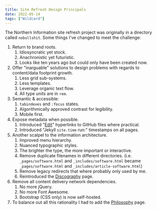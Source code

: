 ```yaml
---
title: Site Refresh Design Principals
date: 2022-05-14
tags: ["Wildcard"]
---
```


The Northern Information site refresh project was originally in a directory called `nobullshit`. Some things I've changed to meet the challenge:<!--x-->

1. Return to brand roots.
   1. Idiosyncratic yet stock.
   2. Anachronistic yet futuristic.
   3. Looks like ten years ago but could only have been created now.
2. Offer "inarguable" solutions to design problems with regards to content/data footprint growth.
   1. Less grid sub-systems.
   2. Less templates.
   3. Leverage organic text flow.
   4. All type units are in `rem`.
3. Semantic & accessible:
   1. `tabindexes` and `:focus` states.
   2. Algorithmically approved contrast for legibility.
   3. Mobile first.
4. Expose metadata when possible.
   1. Introduced "[Edit](https://github.com/tyleretters/nor.the-rn.info/blob/main/_posts/2022-05-14-site-refresh-design-principals)" hyperlinks to GitHub files where practical.
   2. Introduced "Jekyll `site.time` run:" timestamps on all pages.
5. Another scalpel to the information architecture.
   1. Improved menu hierarchy.
   2. Nuanced typographic styles.
   3. The brighter the type, the more important or interactive.
   4. Remove duplicate filenames in different directories. (i.e. `_pages/software.html` and `_includes/software.html` became `_pages/software.html` and `_includes/article-software.html`)
   5. Remove legacy redirects that where probably only used by me.
   6. Reintroduced the [Discography](/discography) page.
6. Remove all content delivery network dependencies.
   1. No more jQuery.
   2. No more Font Awesome.
   3. Bootstrap (CSS only) is now self-hosted.
7. To balance out all this rationality I had to add the [Philosophy](/philosophy) page.
